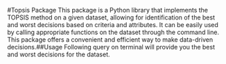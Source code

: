 #Topsis Package
This package is a Python library that implements the TOPSIS method on a given dataset, allowing for identification of the best and worst decisions based on criteria and attributes. It can be easily used by calling appropriate functions on the dataset through the command line. This package offers a convenient and efficient way to make data-driven decisions.##Usage
Following query on terminal will provide you the best and worst decisions for the dataset.
